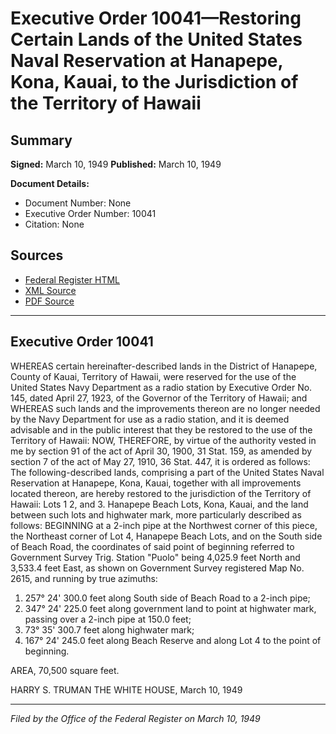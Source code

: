 # Executive Order 10041—Restoring Certain Lands of the United States Naval Reservation at Hanapepe, Kona, Kauai, to the Jurisdiction of the Territory of Hawaii

## Summary

**Signed:** March 10, 1949
**Published:** March 10, 1949

**Document Details:**
- Document Number: None
- Executive Order Number: 10041
- Citation: None

## Sources
- [Federal Register HTML](https://www.presidency.ucsb.edu/documents/executive-order-10041-restoring-certain-lands-the-united-states-naval-reservation-hanapepe)
- [XML Source](None)
- [PDF Source](None)

---

## Executive Order 10041

WHEREAS certain hereinafter-described lands in the District of Hanapepe, County of Kauai, Territory of Hawaii, were reserved for the use of the United States Navy Department as a radio station by Executive Order No. 145, dated April 27, 1923, of the Governor of the Territory of Hawaii; and
WHEREAS such lands and the improvements thereon are no longer needed by the Navy Department for use as a radio station, and it is deemed advisable and in the public interest that they be restored to the use of the Territory of Hawaii:
NOW, THEREFORE, by virtue of the authority vested in me by section 91 of the act of April 30, 1900, 31 Stat. 159, as amended by section 7 of the act of May 27, 1910, 36 Stat. 447, it is ordered as follows:
The following-described lands, comprising a part of the United States Naval Reservation at Hanapepe, Kona, Kauai, together with all improvements located thereon, are hereby restored to the jurisdiction of the Territory of Hawaii:
Lots 1 2, and 3. Hanapepe Beach Lots, Kona, Kauai, and the land between such lots and highwater mark, more particularly described as follows:
BEGINNING at a 2-inch pipe at the Northwest corner of this piece, the Northeast corner of Lot 4, Hanapepe Beach Lots, and on the South side of Beach Road, the coordinates of said point of beginning referred to Government Survey Trig. Station "Puolo" being 4,025.9 feet North and 3,533.4 feet East, as shown on Government Survey registered Map No. 2615, and running by true azimuths:
1. 257° 24' 300.0 feet along South side of Beach Road to a 2-inch pipe;
2. 347° 24' 225.0 feet along government land to point at highwater mark, passing over a 2-inch pipe at 150.0 feet;
3. 73° 35' 300.7 feet along highwater mark;
4. 167° 24' 245.0 feet along Beach Reserve and along Lot 4 to the point of beginning.

AREA, 70,500 square feet.

HARRY S. TRUMAN
THE WHITE HOUSE,
March 10, 1949

---

*Filed by the Office of the Federal Register on March 10, 1949*
